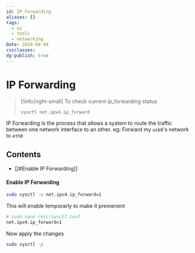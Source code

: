 ```yaml
---
id: IP_Forwarding
aliases: []
tags:
  - os
  - tools
  - networking
Date: 2024-08-04
cssclasses: 
dg-publish: true
---
```

# IP Forwarding
>[!info|right-small] To check current ip_forwarding  status
>```bash
>sysctl net.ipv4.ip_forward
>```

IP Forwarding is the process that allows a system to route the traffic between one network interface to an other. 
eg: Forward my `usb0`'s network to `eth0`
## Contents
- [[#Enable IP Forwarding]]

#### Enable IP Forwarding 

```bash
sudo sysctl -w net.ipv4.ip_forward=1

```

This will enable temporarly to make it premenent

```bash
# sudo nano /etc/sysctl.conf
net.ipv4.ip_forward=1

```

Now apply the changes

```bash
sudo sysctl -p

```
